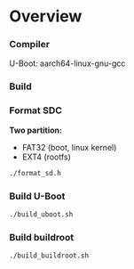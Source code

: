 # Overview

### Compiler
U-Boot: aarch64-linux-gnu-gcc


### Build

### Format SDC
**Two partition:**
* FAT32 (boot, linux kernel)
* EXT4 (rootfs)
```bash
./format_sd.h
```

### Build U-Boot
```bash
./build_uboot.sh
```

### Build buildroot
```bash
./build_buildroot.sh
```

